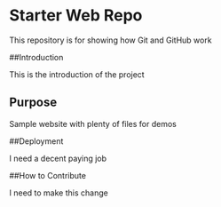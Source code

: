 # Starter Web Repo

This repository is for showing how Git and GitHub work

##Introduction

This is the introduction of the project

## Purpose

Sample website with plenty of files for demos

##Deployment

I need a decent paying job

##How to Contribute

I need to make this change

